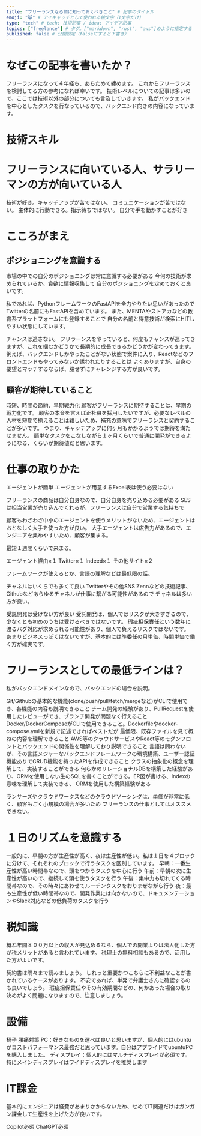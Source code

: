 ```yaml
---
title: "フリーランスなる前に知っておくべきこと" # 記事のタイトル
emoji: "😸" # アイキャッチとして使われる絵文字（1文字だけ）
type: "tech" # tech: 技術記事 / idea: アイデア記事
topics: ["freelance"] # タグ。["markdown", "rust", "aws"]のように指定する
published: false # 公開設定（falseにすると下書き）
---
```


# なぜこの記事を書いたか？
フリーランスになって４年経ち、あらためて纏めます。
これからフリーランスを検討してる方の参考になれば幸いです。
技術レベルについての記事は多いので、ここでは技術以外の部分についても言及していきます。
私がバックエンドを中心としたタスクを行なっているので、バックエンド向きの内容になっています。

# 技術スキル

# フリーランスに向いている人、サラリーマンの方が向いている人
技術が好き。キャッチアップが苦ではない。
コミュニケーションが苦ではない。
主体的に行動できる。指示待ちではない。
自分で手を動かすことが好き



# こころがまえ
## ポジショニングを意識する
市場の中での自分のポジショニングは常に意識する必要がある
今何の技術が求められているか、貪欲に情報収集して
自分のポジショニングを定めておくと良いです。

私であれば、PythonフレームワークのFastAPIを全力やりたい思いがあったので
Twitterの名前にもFastAPIを含めています。
また、MENTAやストアカなどの教育系プラットフォームにも登録することで
自分の名前と得意技術が検索にHITしやすい状態にしています。

チャンスは逃さない。
フリラーンスをやっていると、何度もチャンスが巡ってきますが、これを掴むかどうかで長期的に成長できるかどうかが変わってきます。
例えば、バックエンドしかやったことがない状態で案件に入り、Reactなどのフロントエンドもやってみないか誘われたりすることは
よくありますが、自身の要望とマッチするならば、臆せずにチャレンジする方が良いです。


## 顧客が期待していること
時短、時間の節約、早期戦力化
顧客がフリーランスに期待することは、早期の戦力化です。
顧客の本音を言えば正社員を採用したいですが、必要なレベルの人材を短期で揃えることは難しいため、補充の意味でフリーランスと契約することが多いです。
つまり、キャッチアップに何ヶ月もかかるようでは期待を満たせません。
簡単なタスクをこなしながら１ヶ月くらいで普通に開発ができるようになる、くらいが期待値だと思います。

# 仕事の取りかた
エージェントが簡単
エージェントが用意するExcel表は使う必要はない

フリーランスの商品は自分自身なので、自分自身を売り込める必要がある
SESは担当営業が売り込んでくれるが、フリーランスは自分で営業する気持ちで

顧客もわざわざ中小のエージェントを使うメリットがないため、エージェントはおとなしく大手を使った方が良い。
大手エージェントは広告力があるので、エンジニアを集めやすいため、顧客が集まる。

最短１週間くらいで来まる。

エージェント経由×１
Twitter×１
Indeed×１
その他サイト×２


フレームワークが使えるとか、言語の理解などは最低限の話。

チャネルはいくらでも多くて良い
Twitterやその他SNS
Zennなどの技術記事、Githubなどあらゆるチャネルが仕事に繋がる可能性があるので
チャネルは多い方が良い。

受託開発は受けない方が良い
受託開発は、個人ではリスクが大きすぎるので、少なくとも初めのうちは受けるべきではないです。
瑕疵担保責任という数年に渡るバグ対応が求められる可能性があり、個人で負えるリスクではないです。
あまりビジネスっぽくはないですが、基本的には準委任の月単価、時間単価で働く方が確実です。

# フリーランスとしての最低ラインは？
私がバックエンドメインなので、バックエンドの場合を説明。

Git/Githubの基本的な機能(clone/push/pull/fetch/mergeなど)がCLIで使用でき、各機能の内容も説明できること
チーム開発の経験があり、PullRequestを使用したレビューができ、ブランチ開発が問題なく行えること
Docker/DockerComposeがCLIで使用できること。Dockerfileやdocker-compose.ymlを新規で記述できればベストだが
最低限、既存ファイルを見て概ねの内容を理解できること
AWS等のクラウドサービスやReact等のモダンフロントとバックエンドの関係性を理解しており説明できること
言語は問わないが、その言語メジャーなバックエンドフレームワークの環境構築、ユーザー認証機能ありでCRUD機能を持ったAPIを作成できること
クラスの抽象化の概念を理解して、実装することができる
何らかのリレーショナルDBを構築した経験があり、ORMを使用しない生のSQLを書くことができる。ER図が書ける、Indexの意味を理解して実装できる、
ORMを使用した構築経験がある

ランサーズやクラウドワークスなどのクラウドソーシングは、単価が非常に低く、顧客もごく小規模の場合が多いため
フリーランスの仕事としてはオススメできない。

# １日のリズムを意識する
一般的に、早朝の方が生産性が高く、夜は生産性が低い。私は１日を４ブロックに分けて、それぞれのブロックで行うタスクを区別しています。
早朝：一番生産性が高い時間帯なので、頭をつかうタスクを中心に行う
午前：早朝の次に生産性が高いので、継続して頭を使うタスクを行う
午後：集中力も切れてくる時間帯なので、その時々にあわせてルーチンタスクをおりまぜながら行う
夜：最も生産性が低い時間帯なので、開発作業には向かないので、ドキュメンテーションやSlack対応などの低負荷のタスクを行う

# 税知識
概ね年間８００万以上の収入が見込めるなら、個人での開業よりは法人化した方が税メリットがあると言われています。
税理士の無料相談もあるので、活用した方がよいです。

契約書は隅々まで読みましょう。
しれっと重要かつこちらに不利益なことが書かれているケースがあります。
不安であれば、単発で弁護士さんに確認するのも良いでしょう。
瑕疵担保責任やその有効期間などの、何かあった場合の取り決めがよく問題になりますので、注意しましょう。

# 設備
椅子
腰痛対策
PC：好きなものを選べば良いと思いますが、個人的にはubuntuがコストパフォーマンス最強だと思っています。自分はアプライドでubuntuPCを購入しました。
ディスプレイ：個人的にはマルチディスプレイが必須です。特にメインディスプレイはワイドディスプレイを推奨します

# IT課金
基本的にエンジニアは経費があまりかからないため、せめてIT関連だけはガンガン課金して生産性を上げた方が良いです。

Copilot必須
ChatGPT必須
